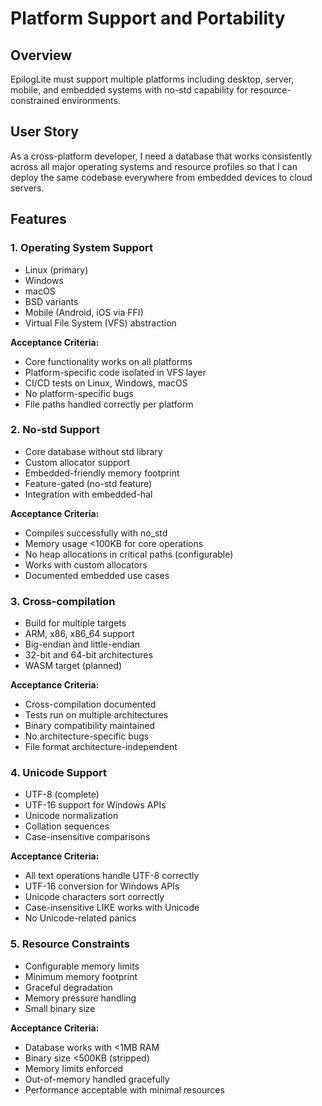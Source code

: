 # Platform Support and Portability

## Overview

EpilogLite must support multiple platforms including desktop, server, mobile, and embedded systems with no-std capability for resource-constrained environments.

## User Story

As a cross-platform developer, I need a database that works consistently across all major operating systems and resource profiles so that I can deploy the same codebase everywhere from embedded devices to cloud servers.

## Features

### 1. Operating System Support
- Linux (primary)
- Windows
- macOS
- BSD variants
- Mobile (Android, iOS via FFI)
- Virtual File System (VFS) abstraction

**Acceptance Criteria:**
- Core functionality works on all platforms
- Platform-specific code isolated in VFS layer
- CI/CD tests on Linux, Windows, macOS
- No platform-specific bugs
- File paths handled correctly per platform

### 2. No-std Support
- Core database without std library
- Custom allocator support
- Embedded-friendly memory footprint
- Feature-gated (no-std feature)
- Integration with embedded-hal

**Acceptance Criteria:**
- Compiles successfully with no_std
- Memory usage <100KB for core operations
- No heap allocations in critical paths (configurable)
- Works with custom allocators
- Documented embedded use cases

### 3. Cross-compilation
- Build for multiple targets
- ARM, x86, x86_64 support
- Big-endian and little-endian
- 32-bit and 64-bit architectures
- WASM target (planned)

**Acceptance Criteria:**
- Cross-compilation documented
- Tests run on multiple architectures
- Binary compatibility maintained
- No architecture-specific bugs
- File format architecture-independent

### 4. Unicode Support
- UTF-8 (complete)
- UTF-16 support for Windows APIs
- Unicode normalization
- Collation sequences
- Case-insensitive comparisons

**Acceptance Criteria:**
- All text operations handle UTF-8 correctly
- UTF-16 conversion for Windows APIs
- Unicode characters sort correctly
- Case-insensitive LIKE works with Unicode
- No Unicode-related panics

### 5. Resource Constraints
- Configurable memory limits
- Minimum memory footprint
- Graceful degradation
- Memory pressure handling
- Small binary size

**Acceptance Criteria:**
- Database works with <1MB RAM
- Binary size <500KB (stripped)
- Memory limits enforced
- Out-of-memory handled gracefully
- Performance acceptable with minimal resources
